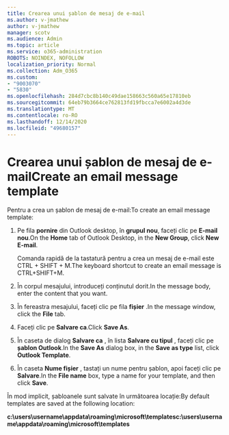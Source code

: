 ```yaml
---
title: Crearea unui șablon de mesaj de e-mail
ms.author: v-jmathew
author: v-jmathew
manager: scotv
ms.audience: Admin
ms.topic: article
ms.service: o365-administration
ROBOTS: NOINDEX, NOFOLLOW
localization_priority: Normal
ms.collection: Adm_O365
ms.custom:
- "9003070"
- "5830"
ms.openlocfilehash: 284d7cbc8b140c49dae158663c560a65e17810eb
ms.sourcegitcommit: 64eb79b3664ce762813fd19fbcca7e6002a4d3de
ms.translationtype: MT
ms.contentlocale: ro-RO
ms.lasthandoff: 12/14/2020
ms.locfileid: "49680157"
---
```

# <a name="create-an-email-message-template"></a><span data-ttu-id="a03d2-102">Crearea unui șablon de mesaj de e-mail</span><span class="sxs-lookup"><span data-stu-id="a03d2-102">Create an email message template</span></span>

<span data-ttu-id="a03d2-103">Pentru a crea un șablon de mesaj de e-mail:</span><span class="sxs-lookup"><span data-stu-id="a03d2-103">To create an email message template:</span></span>

1. <span data-ttu-id="a03d2-104">Pe fila **pornire** din Outlook desktop, în **grupul nou**, faceți clic pe **E-mail nou**.</span><span class="sxs-lookup"><span data-stu-id="a03d2-104">On the **Home** tab of Outlook Desktop, in the **New Group**, click **New E-mail**.</span></span>

    <span data-ttu-id="a03d2-105">Comanda rapidă de la tastatură pentru a crea un mesaj de e-mail este CTRL + SHIFT + M.</span><span class="sxs-lookup"><span data-stu-id="a03d2-105">The keyboard shortcut to create an email message is CTRL+SHIFT+M.</span></span>

2. <span data-ttu-id="a03d2-106">În corpul mesajului, introduceți conținutul dorit.</span><span class="sxs-lookup"><span data-stu-id="a03d2-106">In the message body, enter the content that you want.</span></span>
3. <span data-ttu-id="a03d2-107">În fereastra mesajului, faceți clic pe fila **fișier** .</span><span class="sxs-lookup"><span data-stu-id="a03d2-107">In the message window, click the **File** tab.</span></span>
4. <span data-ttu-id="a03d2-108">Faceți clic pe **Salvare ca**.</span><span class="sxs-lookup"><span data-stu-id="a03d2-108">Click **Save As**.</span></span>
5. <span data-ttu-id="a03d2-109">În caseta de dialog **Salvare ca** , în lista **Salvare cu tipul** , faceți clic pe **șablon Outlook**.</span><span class="sxs-lookup"><span data-stu-id="a03d2-109">In the **Save As** dialog box, in the **Save as type** list, click **Outlook Template**.</span></span>
6. <span data-ttu-id="a03d2-110">În caseta **Nume fișier** , tastați un nume pentru șablon, apoi faceți clic pe **Salvare**.</span><span class="sxs-lookup"><span data-stu-id="a03d2-110">In the **File name** box, type a name for your template, and then click **Save**.</span></span>

<span data-ttu-id="a03d2-111">În mod implicit, șabloanele sunt salvate în următoarea locație:</span><span class="sxs-lookup"><span data-stu-id="a03d2-111">By default templates are saved at the following location:</span></span>

<span data-ttu-id="a03d2-112">**c:\users\username\appdata\roaming\microsoft\templates**</span><span class="sxs-lookup"><span data-stu-id="a03d2-112">**c:\users\username\appdata\roaming\microsoft\templates**</span></span>
